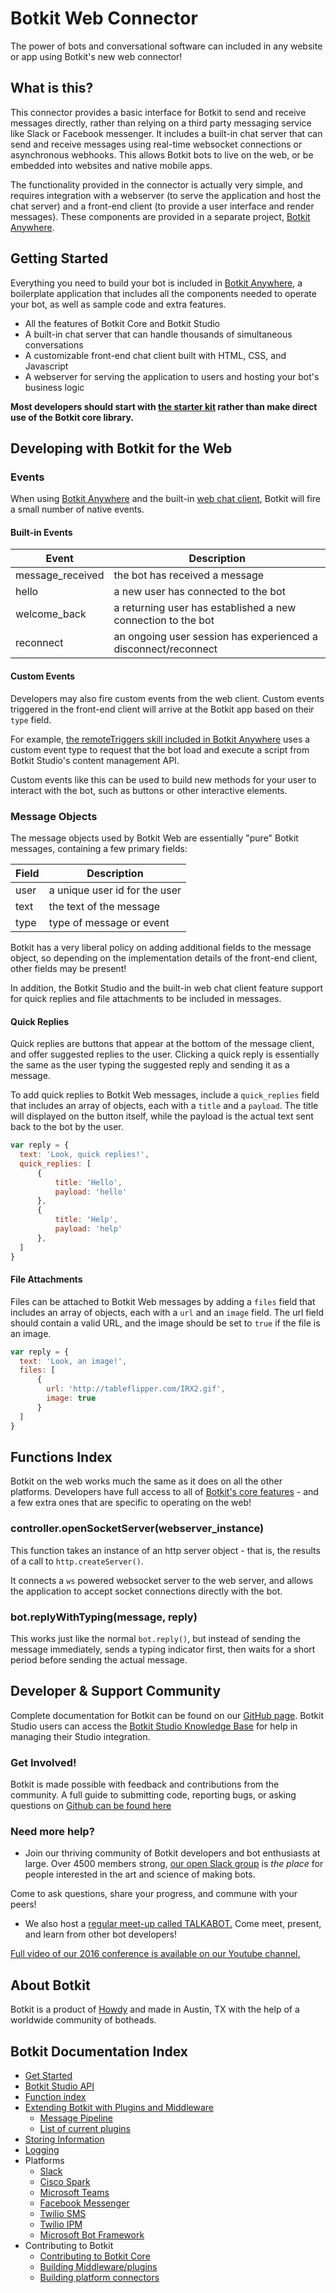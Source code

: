 # Botkit Web Connector

The power of bots and conversational software can included in any website or app using Botkit's new web connector!

## What is this?

This connector provides a basic interface for Botkit to send and receive messages directly, rather than relying on a third party messaging service like Slack or Facebook messenger.
It includes a built-in chat server that can send and receive messages using real-time websocket connections or asynchronous webhooks.
This allows Botkit bots to live on the web, or be embedded into websites and native mobile apps.

The functionality provided in the connector is actually very simple, and requires integration with a webserver (to serve the application and host the chat server) and a front-end client (to provide a user interface and render messages). These components are provided in a separate project, [Botkit Anywhere](https://github.com/howdyai/botkit-starter-web).

## Getting Started

Everything you need to build your bot is included in [Botkit Anywhere](https://github.com/howdyai/botkit-starter-web),
a boilerplate application that includes all the components needed to operate your bot, as well as sample code and extra features.

* All the features of Botkit Core and Botkit Studio
* A built-in chat server that can handle thousands of simultaneous conversations
* A customizable front-end chat client built with HTML, CSS, and Javascript
* A webserver for serving the application to users and hosting your bot's business logic

**Most developers should start with [the starter kit](https://github.com/howdyai/botkit-starter-web) rather than make direct use of the Botkit core library.**

## Developing with Botkit for the Web

### Events

When using [Botkit Anywhere](https://github.com/howdyai/botkit-starter-web) and the built-in [web chat client](https://github.com/howdyai/botkit-starter-web/blob/master/docs/botkit_web_client.md), Botkit will fire a small number of native events.

#### Built-in Events

| Event | Description
|-- |--
| message_received | the bot has received a message
| hello | a new user has connected to the bot
| welcome_back | a returning user has established a new connection to the bot
| reconnect | an ongoing user session has experienced a disconnect/reconnect

#### Custom Events

Developers may also fire custom events from the web client. Custom events triggered in the front-end client will arrive at the Botkit app based on their `type` field.

For example, [the remoteTriggers skill included in Botkit Anywhere](https://github.com/howdyai/botkit-starter-web/blob/master/skills/remoteTriggers.js) uses a custom event type to request that the bot load and execute a script from Botkit Studio's content management API.

Custom events like this can be used to build new methods for your user to interact with the bot, such as buttons or other interactive elements.

### Message Objects

The message objects used by Botkit Web are essentially "pure" Botkit messages, containing a few primary fields:

| Field | Description
|-- |--
| user | a unique user id for the user
| text | the text of the message
| type | type of message or event

Botkit has a very liberal policy on adding additional fields to the message object, so depending on the implementation details of the front-end client, other fields may be present!

In addition, the Botkit Studio and the built-in web chat client feature support for quick replies and file attachments to be included in messages.

#### Quick Replies

Quick replies are buttons that appear at the bottom of the message client, and offer suggested replies to the user.  Clicking a quick reply is essentially the same as the user typing the suggested reply and sending it as a message.

To add quick replies to Botkit Web messages, include a `quick_replies` field that includes an array of objects, each with a `title` and a `payload`. The title will displayed on the button itself, while the payload is the actual text sent back to the bot by the user.

```js
var reply = {
  text: 'Look, quick replies!',
  quick_replies: [
      {
          title: 'Hello',
          payload: 'hello'
      },
      {
          title: 'Help',
          payload: 'help'
      },
  ]
}
```


#### File Attachments

Files can be attached to Botkit Web messages by adding a `files` field that includes an array of objects, each with a `url` and an `image` field. The url field should contain a valid URL, and the image should be set to `true` if the file is an image.

```js
var reply = {
  text: 'Look, an image!',
  files: [
      {
        url: 'http://tableflipper.com/IRX2.gif',
        image: true
      }
  ]
}
```

## Functions Index

Botkit on the web works much the same as it does on all the other platforms. Developers have full access to all of [Botkit's core features](readme.md) -
and a few extra ones that are specific to operating on the web!

### controller.openSocketServer(webserver_instance)

This function takes an instance of an http server object - that is, the results of a call to `http.createServer()`.

It connects a `ws` powered websocket server to the web server, and allows the application to accept socket connections directly with the bot.


### bot.replyWithTyping(message, reply)

This works just like the normal `bot.reply()`, but instead of sending the message immediately, sends a typing indicator first, then waits for a short period before sending the actual message.


## Developer & Support Community
Complete documentation for Botkit can be found on our [GitHub page](https://github.com/howdyai/botkit/blob/master/readme.md). Botkit Studio users can access the [Botkit Studio Knowledge Base](https://botkit.groovehq.com/help_center) for help in managing their Studio integration.

### Get Involved!
Botkit is made possible with feedback and contributions from the community. A full guide to submitting code, reporting bugs, or asking questions on [Github can be found here](https://github.com/howdyai/botkit/blob/master/CONTRIBUTING.md)

###  Need more help?
* Join our thriving community of Botkit developers and bot enthusiasts at large. Over 4500 members strong, [our open Slack group](http://community.botkit.ai) is _the place_ for people interested in the art and science of making bots.

Come to ask questions, share your progress, and commune with your peers!

* We also host a [regular meet-up called TALKABOT.](http://talkabot.ai) Come meet, present, and learn from other bot developers!

 [Full video of our 2016 conference is available on our Youtube channel.](https://www.youtube.com/playlist?list=PLD3JNfKLDs7WsEHSal2cfwG0Fex7A6aok)


## About Botkit
Botkit is a product of [Howdy](https://howdy.ai) and made in Austin, TX with the help of a worldwide community of botheads.


## Botkit Documentation Index

* [Get Started](readme.md)
* [Botkit Studio API](readme-studio.md)
* [Function index](readme.md#developing-with-botkit)
* [Extending Botkit with Plugins and Middleware](middleware.md)
  * [Message Pipeline](readme-pipeline.md)
  * [List of current plugins](readme-middlewares.md)
* [Storing Information](storage.md)
* [Logging](logging.md)
* Platforms
  * [Slack](readme-slack.md)
  * [Cisco Spark](readme-ciscospark.md)
  * [Microsoft Teams](readme-teams.md)
  * [Facebook Messenger](readme-facebook.md)
  * [Twilio SMS](readme-twiliosms.md)
  * [Twilio IPM](readme-twilioipm.md)
  * [Microsoft Bot Framework](readme-botframework.md)
* Contributing to Botkit
  * [Contributing to Botkit Core](../CONTRIBUTING.md)
  * [Building Middleware/plugins](howto/build_middleware.md)
  * [Building platform connectors](howto/build_connector.md)
